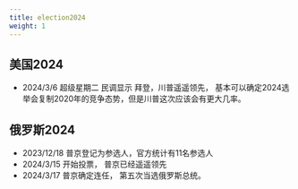 ```yaml
---
title: election2024
weight: 1
---
```


## 美国2024

- 2024/3/6 超级星期二 民调显示 拜登，川普遥遥领先， 基本可以确定2024选举会复制2020年的竞争态势，但是川普这次应该会有更大几率。

## 俄罗斯2024

- 2023/12/18 普京登记为参选人，官方统计有11名参选人
- 2024/3/15 开始投票， 普京已经遥遥领先
- 2024/3/17 普京确定连任， 第五次当选俄罗斯总统。
